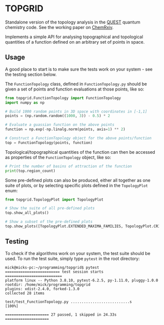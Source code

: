 # TOPGRID

Standalone version of the topology analysis in the [QUEST](https://quest.codes/) quantum chemistry code. See the working paper on [ChemRxiv](https://doi.org/10.26434/chemrxiv-2022-dt5nj).

Implements a simple API for analysing topographical and topological quantities 
of a function defined on an arbitrary set of points in space.

## Usage
A good place to start is to make sure the tests work on your system - see the testing section below.

The `FunctionTopology` class, defined in `FunctionTopology.py` should 
be given a set of points and function evaluations at those points, like so:

```python
from topgrid.FunctionTopology import FunctionTopology
import numpy as np

# Build 1000 random points in 3D space with coordinates in [-1,1]
points = (np.random.random((1000, 3)) - 0.5) * 2

# Evaluate a guassian function on the above points
function = np.exp(-np.linalg.norm(points, axis=1) ** 2)

# Construct a FunctionTopology object for the above points/function
top = FunctionTopology(points, function)
```
Topological/topographical quantities of the function can then be accessed 
as properties of the `FunctionTopology` object, like so:

```python
# Print the number of basins of attraction of the function
print(top.region_count)
```
Some pre-defined plots can also be produced, either all together as one 
suite of plots, or by selecting specific plots defined in the `TopologyPlot` enum:
```python
from topgrid.TopologyPlot import TopologyPlot

# Show the suite of all pre-defined plots
top.show_all_plots()

# Show a subset of the pre-defined plots
top.show_plots([TopologyPlot.EXTENDED_MAXIMA_FAMILIES, TopologyPlot.CRITICAL_TREE])
```

## Testing
To check if the algorithms work on your system, the test suite should be used. 
To run the test suite, simply type `pytest` in the root directory:
```commandline
mick@micks-pc:~/programming/topgrid$ pytest
========================= test session starts ==========================
platform linux -- Python 3.8.10, pytest-6.2.5, py-1.11.0, pluggy-1.0.0
rootdir: /home/mick/programming/topgrid
plugins: xdist-2.4.0, forked-1.3.0
collected 28 items                                                     

test/test_FunctionTopology.py ...........................s       [100%]

==================== 27 passed, 1 skipped in 24.33s ====================
```
